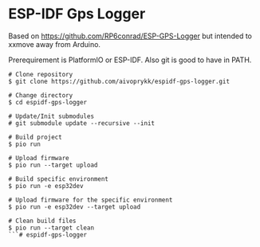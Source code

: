 ESP-IDF Gps Logger
=====================================
Based on https://github.com/RP6conrad/ESP-GPS-Logger but intended to xxmove away from Arduino.


Prerequirement is PlatformIO or ESP-IDF. Also git is good to have in PATH.

```shell
# Clone repository
$ git clone https://github.com/aivoprykk/espidf-gps-logger.git

# Change directory
$ cd espidf-gps-logger

# Update/Init submodules
# git submodule update --recursive --init

# Build project
$ pio run

# Upload firmware
$ pio run --target upload

# Build specific environment
$ pio run -e esp32dev

# Upload firmware for the specific environment
$ pio run -e esp32dev --target upload

# Clean build files
$ pio run --target clean
```# espidf-gps-logger
